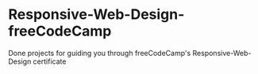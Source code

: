 # Responsive-Web-Design-freeCodeCamp
Done projects for guiding you through freeCodeCamp's Responsive-Web-Design certificate
